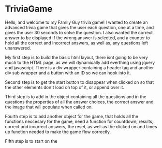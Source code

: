 # TriviaGame

Hello, and welcome to my Family Guy trivia game! I wanted to create an advanced trivia game that gives the user each question, one at a time, and gives the user 30 seconds to solve the question.
I also wanted the correct answer to be displayed if the wrong answer is selected, and a counter to hold all the correct and incorrect answers, as well as, any questions left unanswered. 

My first step is to build the basic html layout, there isnt going to be very much to the HTML page, as we will dynamically add everthing using jquery and javascript. There is a div wrapper containing a header tag and another div sub wrapper and a button with an ID so we can hook into it. 

Second step is to get the start button to disappear when clicked on so that the other elements don't load on top of it, or append over it. 

Third step is to add in the object containing all the questions and in the questions the properties of all the answer choices, the correct answer and the image that will populate when called on. 

Fourth step is to add another object for the game, that holds all the functions neccesary for the game, need a function for countdown, results, correct and incorrect answers, the reset, as well as the clicked on and times up function needed to make the game flow correctly. 

Fifth step is to start on the 